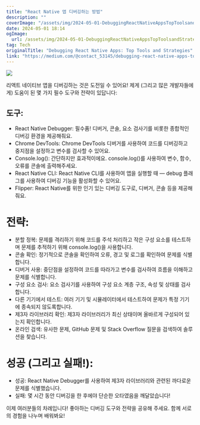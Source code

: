 ```yaml
---
title: "React Native 앱 디버깅하는 방법"
description: ""
coverImage: "/assets/img/2024-05-01-DebuggingReactNativeAppsTopToolsandStrategies_0.png"
date: 2024-05-01 18:14
ogImage: 
  url: /assets/img/2024-05-01-DebuggingReactNativeAppsTopToolsandStrategies_0.png
tag: Tech
originalTitle: "Debugging React Native Apps: Top Tools and Strategies"
link: "https://medium.com/@contact_53145/debugging-react-native-apps-top-tools-and-strategies-e98c350a8d33"
---
```



<img src="/assets/img/2024-05-01-ReactNativeAppsDebuggingTopToolsandStrategies_0.png" />

리액트 네이티브 앱을 디버깅하는 것은 도전일 수 있어요! 제게 (그리고 많은 개발자들에게) 도움이 된 몇 가지 필수 도구와 전략이 있답니다:

## 도구:

- React Native Debugger: 필수품! 디버거, 콘솔, 요소 검사기를 비롯한 종합적인 디버깅 환경을 제공해줘요.
- Chrome DevTools: Chrome DevTools 디버거를 사용하여 코드를 디버깅하고 중지점을 설정하고 변수를 검사할 수 있어요.
- Console.log(): 간단하지만 효과적이에요. console.log()를 사용하여 변수, 함수, 오류를 콘솔에 출력해주세요.
- React Native CLI: React Native CLI를 사용하여 앱을 실행할 때 — debug 플래그를 사용하여 디버깅 기능을 활성화할 수 있어요.
- Flipper: React Native를 위한 인기 있는 디버깅 도구로, 디버거, 콘솔 등을 제공해줘요.

<div class="content-ad"></div>

# 전략:

- 분할 정복: 문제를 격리하기 위해 코드를 주석 처리하고 작은 구성 요소를 테스트하며 문제를 추적하기 위해 console.log()을 사용합니다.
- 콘솔 확인: 정기적으로 콘솔을 확인하여 오류, 경고 및 로그를 확인하여 문제를 식별합니다.
- 디버거 사용: 중단점을 설정하여 코드를 따라가고 변수를 검사하여 흐름을 이해하고 문제를 식별합니다.
- 구성 요소 검사: 요소 검사기를 사용하여 구성 요소 계층 구조, 속성 및 상태를 검사합니다.
- 다른 기기에서 테스트: 여러 기기 및 시뮬레이터에서 테스트하여 문제가 특정 기기에 종속되지 않도록합니다.
- 제3자 라이브러리 확인: 제3자 라이브러리가 최신 상태이며 올바르게 구성되어 있는지 확인합니다.
- 온라인 검색: 유사한 문제, GitHub 문제 및 Stack Overflow 질문을 검색하여 솔루션을 찾습니다.

# 성공 (그리고 실패!):

- 성공: React Native Debugger를 사용하여 제3자 라이브러리와 관련된 까다로운 문제를 식별했습니다.
- 실패: 몇 시간 동안 디버깅을 한 후에야 단순한 오타였음을 깨달았습니다!

<div class="content-ad"></div>

이제 여러분들의 차례입니다! 좋아하는 디버깅 도구와 전략을 공유해 주세요. 함께 서로의 경험을 나누며 배워봐요!